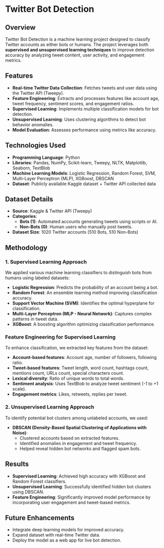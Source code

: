 # Twitter Bot Detection

## Overview
Twitter Bot Detection is a machine learning project designed to classify Twitter accounts as either bots or humans. The project leverages both **supervised and unsupervised learning techniques** to improve detection accuracy by analyzing tweet content, user activity, and engagement metrics.

## Features
- **Real-time Twitter Data Collection**: Fetches tweets and user data using the Twitter API (Tweepy).
- **Feature Engineering**: Extracts and processes features like account age, tweet frequency, sentiment scores, and engagement ratios.
- **Supervised Learning**: Implements multiple classification models for bot detection.
- **Unsupervised Learning**: Uses clustering algorithms to detect bot behavior anomalies.
- **Model Evaluation**: Assesses performance using metrics like accuracy.

## Technologies Used
- **Programming Language**: Python
- **Libraries**: Pandas, NumPy, Scikit-learn, Tweepy, NLTK, Matplotlib, Seaborn, TextBlob
- **Machine Learning Models**: Logistic Regression, Random Forest, SVM, Multi-Layer Perceptron (MLP), XGBoost, DBSCAN
- **Dataset**: Publicly available Kaggle dataset + Twitter API collected data

## Dataset Details
- **Source**: Kaggle & Twitter API (Tweepy)
- **Categories**:
  - **Bots (1)**: Automated accounts generating tweets using scripts or AI.
  - **Non-Bots (0)**: Human users who manually post tweets.
- **Dataset Size**: 1020 Twitter accounts (510 Bots, 510 Non-Bots)

## Methodology
### **1. Supervised Learning Approach**
We applied various machine learning classifiers to distinguish bots from humans using labeled datasets:
- **Logistic Regression**: Predicts the probability of an account being a bot.
- **Random Forest**: An ensemble learning method improving classification accuracy.
- **Support Vector Machine (SVM)**: Identifies the optimal hyperplane for classification.
- **Multi-Layer Perceptron (MLP - Neural Network)**: Captures complex patterns in tweet data.
- **XGBoost**: A boosting algorithm optimizing classification performance.

### **Feature Engineering for Supervised Learning**
To enhance classification, we extracted key features from the dataset:
- **Account-based features**: Account age, number of followers, following ratio.
- **Tweet-based features**: Tweet length, word count, hashtags count, mentions count, URLs count, special characters count.
- **Lexical diversity**: Ratio of unique words to total words.
- **Sentiment analysis**: Uses TextBlob to analyze tweet sentiment (-1 to +1 scale).
- **Engagement metrics**: Likes, retweets, replies per tweet.

### **2. Unsupervised Learning Approach**
To identify potential bot clusters among unlabeled accounts, we used:
- **DBSCAN (Density-Based Spatial Clustering of Applications with Noise)**:
  - Clustered accounts based on extracted features.
  - Identified anomalies in engagement and tweet frequency.
  - Helped reveal hidden bot networks and flagged spam bots.

## Results
- **Supervised Learning**: Achieved high accuracy with XGBoost and Random Forest classifiers.
- **Unsupervised Learning**: Successfully identified hidden bot clusters using DBSCAN.
- **Feature Engineering**: Significantly improved model performance by incorporating user engagement and tweet-based metrics.

## Future Enhancements
- Integrate deep learning models for improved accuracy.
- Expand dataset with real-time Twitter data.
- Deploy the model as a web app for live bot detection.
